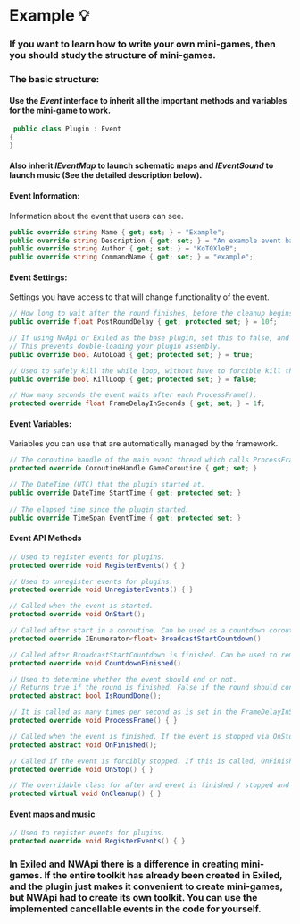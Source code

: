 # Example :bulb:
### If you want to learn how to write your own mini-games, then you should study the structure of mini-games.
### The basic structure:

#### Use the ***Event*** interface to inherit all the important methods and variables for the mini-game to work.
```csharp
 public class Plugin : Event
{
}
```   

#### Also inherit ***IEventMap*** to launch schematic maps and ***IEventSound*** to launch music (See the detailed description below).

#### Event Information:
Information about the event that users can see.
```csharp
public override string Name { get; set; } = "Example";
public override string Description { get; set; } = "An example event based on the battle event.";
public override string Author { get; set; } = "KoT0XleB";
public override string CommandName { get; set; } = "example";
```        

#### Event Settings:
Settings you have access to that will change functionality of the event.
```csharp
// How long to wait after the round finishes, before the cleanup begins. Default is 10 seconds.
public override float PostRoundDelay { get; protected set; } = 10f; 

// If using NwApi or Exiled as the base plugin, set this to false, and manually add your plugin to Event.Events (List[Events]).
// This prevents double-loading your plugin assembly.
public override bool AutoLoad { get; protected set; } = true;

// Used to safely kill the while loop, without have to forcible kill the coroutine.
public override bool KillLoop { get; protected set; } = false;

// How many seconds the event waits after each ProcessFrame().
protected override float FrameDelayInSeconds { get; set; } = 1f;
```


#### Event Variables:
Variables you can use that are automatically managed by the framework.
```csharp
// The coroutine handle of the main event thread which calls ProcessFrame().
protected override CoroutineHandle GameCoroutine { get; set; }

// The DateTime (UTC) that the plugin started at. 
public override DateTime StartTime { get; protected set; }
        
// The elapsed time since the plugin started.
public override TimeSpan EventTime { get; protected set; }
```

#### Event API Methods
```csharp
// Used to register events for plugins.
protected override void RegisterEvents() { }

// Used to unregister events for plugins.
protected override void UnregisterEvents() { }

// Called when the event is started.
protected override void OnStart();

// Called after start in a coroutine. Can be used as a countdown coroutine.
protected override IEnumerator<float> BroadcastStartCountdown()

// Called after BroadcastStartCountdown is finished. Can be used to remove walls, or give players items.
protected override void CountdownFinished()

// Used to determine whether the event should end or not. 
// Returns true if the round is finished. False if the round should continue running.
protected abstract bool IsRoundDone();

// It is called as many times per second as is set in the FrameDelayInSeconds.
protected override void ProcessFrame() { }

// Called when the event is finished. If the event is stopped via OnStop, this won't be called, as the event never truly finishes properly.
protected abstract void OnFinished();

// Called if the event is forcibly stopped. If this is called, OnFinished won't be called.
protected override void OnStop() { }

// The overridable class for after and event is finished / stopped and cleanup is occuring.
protected virtual void OnCleanup() { }
```

#### Event maps and music
```csharp
// Used to register events for plugins.
protected override void RegisterEvents() { }
```
### In Exiled and NWApi there is a difference in creating mini-games. If the entire toolkit has already been created in Exiled, and the plugin just makes it convenient to create mini-games, but NWApi had to create its own toolkit. You can use the implemented cancellable events in the code for yourself.
